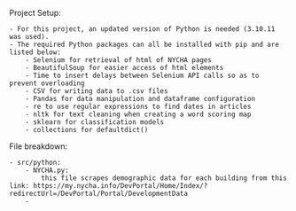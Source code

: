 Project Setup:

    - For this project, an updated version of Python is needed (3.10.11 was used).
    - The required Python packages can all be installed with pip and are listed below:
        - Selenium for retrieval of html of NYCHA pages
        - BeautifulSoup for easier access of html elements
        - Time to insert delays between Selenium API calls so as to prevent overloading
        - CSV for writing data to .csv files
        - Pandas for data manipulation and dataframe configuration
        - re to use regular expressions to find dates in articles
        - nltk for text cleaning when creating a word scoring map
        - sklearn for classification models
        - collections for defaultdict()

File breakdown:

    - src/python:
        - NYCHA.py:
            this file scrapes demographic data for each building from this link: https://my.nycha.info/DevPortal/Home/Index/?redirectUrl=/DevPortal/Portal/DevelopmentData
        - 


